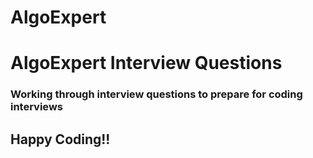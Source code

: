 # AlgoExpert

# AlgoExpert Interview Questions

### Working through interview questions to prepare for coding interviews
## Happy Coding!!
